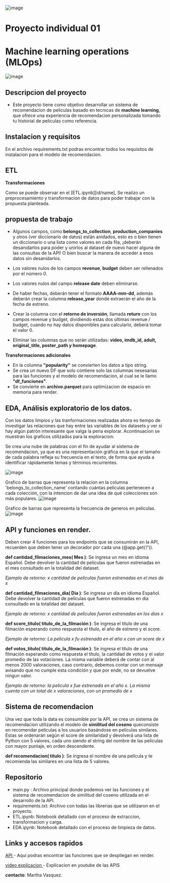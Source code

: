 


      
![image](https://github.com/user-attachments/assets/f7f9a055-4f4a-47c1-8a05-b9758c3ee26c)
 
# Proyecto individual 01
# Machine learning operations (MLOps)


![image](https://github.com/user-attachments/assets/853feab0-46dd-4b18-a520-c12e1d974615)





## Descripcion del proyecto 

- Este proyecto tiene como objetivo desarrollar un sistema de recomendacion de peliculas basado en tecnicas de **machine learning**, que ofrece una experiencia de recomendacion  personalizada tomando tu historial de peliculas como referencia. 



## Instalacion y requisitos 
En el archivo requirements.txt podras encontrar todos los requisitos de instalacion para el modelo de recomendacion. 

## ETL
**Transformaciones**

Como se puede observar en el [ETL.ipynb][id/name], Se realizo un preprocesamiento y transformacion de datos para poder trabajar con la propuesta planteada. 

## propuesta de trabajo 

* Algunos campos, como **belongs_to_collection**, **production_companies** y otros (ver diccionario de datos) están anidados, esto es o bien tienen un diccionario o una lista como valores en cada fila, ¡deberán desanidarlos para poder y unirlos al dataset de nuevo hacer alguna de las consultas de la API! O bien buscar la manera de acceder a esos datos sin desanidarlos.

* Los valores nulos de los campos **revenue**, **budget** deben ser rellenados por el número 0.

* Los valores nulos del campo **release date** deben eliminarse.

* De haber fechas, deberán tener el formato **AAAA-mm-dd**, además deberán crear la columna **release_year** donde extraerán el año de la fecha de estreno.

* Crear la columna con el **retorno de inversión**, llamada **return** con los campos revenue y budget, dividiendo estas dos últimas revenue / budget, cuando no hay datos disponibles para calcularlo, deberá tomar el valor 0.

* Eliminar las columnas que no serán utilizadas:  **video, imdb_id, adult, original_title, poster_path y homepage**.

**Transformaciones adicionales**
- En la columna **"popularity"** se convierten los datos a tipo string.
- Se crea un nuevo DF que solo contiene solo las columnas nesesarias para las funciones y el modelo de recomendacion, al cual se le llamo **"df_funciones"**.
- Se convierte en **archivo.parquet** para optimizacion de espacio en memoria para render. 

## EDA, Análisis exploratorio de los datos.  
Con los datos limpios y las tranformaciones realizadas ahora es tiempo de investigar las relaciones que hay entre las variables de los datasets y ver si hay algún patrón interesante que valga la pena explorar. Acontinuacion se muestran los graficos utilizados para la exploracion: 

Se crea una nube de palabras con el fin de ayudar al sistema de recomendacion, ya que es una representación gráfica en la que el tamaño de cada palabra refleja su frecuencia en el texto, de forma que ayuda a identificar rápidamente temas y términos recurrentes.

![image](https://github.com/user-attachments/assets/6c1f194b-7bb8-46db-acfd-a709f2e562f4)



Grafico de barras que representa la relacion en la columna 'belongs_to_collection_name' contando cuántas películas pertenecen a cada colección, con la intencion de dar una idea de qué colecciones son más populares.
![image](https://github.com/user-attachments/assets/479bab25-0463-403b-9687-48c90ca093c6)



Grafico de barras que representa la frecuencia de generos en peliculas. 
![image](https://github.com/user-attachments/assets/72e7b5ad-3ddc-445c-a83f-9ad911d59e17)





## API y funciones en render. 
Deben crear 4 funciones para los endpoints que se consumirán en la API, recuerden que deben tener un decorador por cada una (@app.get(‘/’)).

**def cantidad_filmaciones_mes( Mes )**: Se ingresa un mes en idioma Español. Debe devolver la cantidad de películas que fueron estrenadas en el mes consultado en la totalidad del dataset.

   
   *Ejemplo de retorno: x cantidad de peliculas fueron estrenadas en el mes de x* 

**def cantidad_filmaciones_dia( Dia )**: Se ingresa un día en idioma Español. Debe devolver la cantidad de películas que fueron estrenadas en día consultado en la totalidad del dataset.


  *Ejemplo de retorno: x cantidad de peliculas fueron estrenadas en los dias x*
                    

**def score_titulo( titulo_de_la_filmación )**: Se ingresa el título de una filmación esperando como respuesta el título, el año de estreno y el score.


  *Ejemplo de retorno: La pelicula x fu estrenada en el año x con un score de x*
                   
                    
**def votos_titulo( titulo_de_la_filmación )**: Se ingresa el título de una filmación esperando como respuesta el título, la cantidad de votos y el valor promedio de las votaciones. La misma variable deberá de contar con al menos 2000 valoraciones, caso contrario, debemos contar con un mensaje avisando que no cumple esta condición y que por ende, no se devuelve ningun valor.


  *Ejemplo de retorno: la pelicula x fue estrenada en el año x. La misma cuenta con un total de x valoraciones, con un promedio de x* 



  ## Sistema de recomendacion  
Una vez que toda la data es consumible por la API, se crea un sistema de recomendacion utilizando el modelo de **similitud del coseno** queconsiste en recomendar películas a los usuarios basándose en películas similares. Estas se ordenarán según el score de similaridad y devolverá una lista de Python con 5 valores, cada uno siendo el string del nombre de las películas con mayor puntaje, en orden descendente. 

**def recomendacion( titulo )**: Se ingresa el nombre de una película y te recomienda las similares en una lista de 5 valores.



## Repositorio

* main.py : Archivo principal donde podemos ver las funciones y el sistema de recomendacion de similitud del coseno utilizada en el desarrollo de la API. 
* requirements.txt: Archivo con todas las librerias que se utilizaron en el proyecto. 
* ETL.ipynb: Notebook detallado con el proceso de extraccion, transformacion y carga. 
* EDA.ipynb: Notebook detallado con el proceso de limpieza de datos. 




## Links y accesos rapidos

[API ](https://proyecto-01-recomendacion-de-peliculas.onrender.com)- Aqui podras encontrar las funciones que se despliegan en render. 

[video explicacion ](https://www.youtube.com/watch?v=-bsR86aNKEs)- Explicacion en youtube de las APIS 

**contacto**: Martha Vasquez. 




 
 

                


